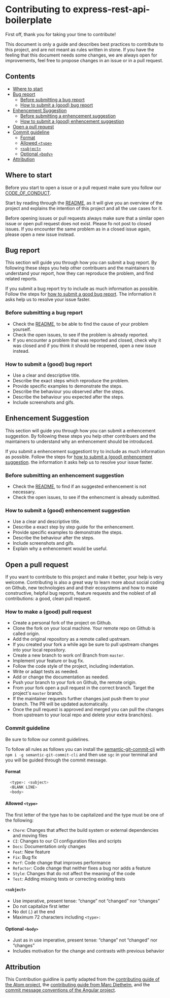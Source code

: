 # Contributing to express-rest-api-boilerplate

First off, thank you for taking your time to contribute!

This document is only a guide and describes best practices to contribute to this project, and are not meant as rules written in stone. If you have the feeling that this document needs some changes, we are always open for improvements, feel free to propose changes in an issue or in a pull request.

## Contents

* [Where to start](#where-to-start)
* [Bug report](#bug-report)
  * [Before submitting a bug report](#before-submitting-a-bug-report)
  * [How to submit a (good) bug report](#how-to-submit-a-(good)-bug-report)
* [Enhencement Suggestion](#enhencement-suggestion)
  * [Before submitting a enhencement suggestion](#before-submitting-a-enhencement-suggestion)
  * [How to submit a (good) enhencement suggestion](#how-to-submit-a-(good)-enhencement-suggestion)
* [Open a pull request](#open-a-pull-request)
* [Commit guideline](#commit-guideline)
  * [Format](#format)
  * [Allowed `<type>`](#allowed-`<type>`)
  * [`<subject>`](#`<subject>`)
  * [Optional `<body>`](#optional-`<body>`)
* [Attribution](#attribution)

## Where to start

Before you start to open a issue or a pull request make sure you follow our [CODE_OF_CONDUCT](./CODE_OF_CONDUCT.md).

Start by reading through the [README](./README.md), as it will give you an overview of the project and explains the intention of this project and all the use cases for it.

Before opening issues or pull requests always make sure that a similar open issue or open pull request does not exist. Please fo not post to closed issues. If you encounter the same problem as in a closed issue again, please open a new issue instead.

## Bug report

This section will guide you through how you can submit a bug report. By following these steps you help other contribuers and the maintainers to understand your report, how they can reproduce the problem, and find related reports.

If you submit a bug report try to include as much information as possible. Follow the steps for [how to submit a good bug report](#how-to-submit-a-(good)-bug-report). The information it asks help us to resolve your issue faster.

### Before submitting a bug report

* Check the [README](./README.md), to be able to find the cause of your problem yourself.
* Check the open issues, to see if the problem is already reported.
* If you encounter a problem that was reported and closed, check why it was closed and if you think it should be reopened, open a new issue instead.

### How to submit a (good) bug report

* Use a clear and descriptive title.
* Describe the exact steps which reproduce the problem.
* Provide specific examples to demonstrate the steps.
* Describe the behaviour you observed after the steps.
* Describe the behaviour you expected after the steps.
* Include screenshots and gifs.

## Enhencement Suggestion

This section will guide you through how you can submit a enhencement suggestion. By following these steps you help other contribuers and the maintainers to understand why an enhencement should be introduced.

If you submit a enhencement suggestiont try to include as much information as possible. Follow the steps for [how to submit a (good) enhencement suggestion](#how-to-submit-a-(good)-enhencement-suggestion). the information it asks help us to resolve your issue faster.

### Before submitting an enhencement suggestion

* Check the [README](./README.md), to find if an suggested enhencement is not necessary.
* Check the open issues, to see if the enhencment is already submitted.

### How to submit a (good) enhencement suggestion

* Use a clear and descriptive title.
* Describe a exact step by step guide for the enhencement.
* Provide specific examples to demonstrate the steps.
* Describe the behaviour after the steps.
* Include screenshots and gifs.
* Explain why a enhencement would be useful.

## Open a pull request

If you want to contribute to this project and make it better, your help is very welcome. Contributing is also a great way to learn more about social coding on Github, new technologies and and their ecosystems and how to make constructive, helpful bug reports, feature requests and the noblest of all contributions: a good, clean pull request.

### How to make a (good) pull request

* Create a personal fork of the project on Github.
* Clone the fork on your local machine. Your remote repo on Github is called origin.
* Add the original repository as a remote called upstream.
* If you created your fork a while ago be sure to pull upstream changes into your local repository.
* Create a new branch to work on! Branch from `master`.
* Implement your feature or bug fix.
* Follow the code style of the project, including indentation.
* Write or adapt tests as needed.
* Add or change the documentation as needed.
* Push your branch to your fork on Github, the remote origin.
* From your fork open a pull request in the correct branch. Target the project's `master` branch.
* If the maintainer requests further changes just push them to your branch. The PR will be updated automatically.
* Once the pull request is approved and merged you can pull the changes from upstream to your local repo and delete your extra branch(es).

### Commit guideline

Be sure to follow our commit guidelines.

To follow all rules as follows you can install the [semantic-git-commit-cli](https://github.com/JPeer264/node-semantic-git-commit-cli) with `npm i -g semantic-git-commit-cli` and then use `sgc` in your terminal and you will be guided through the commit message.

#### Format

```sh
  <type>: <subject>
  <BLANK LINE>
  <body>
```

#### Allowed `<type>`

The first letter of the type has to be capitalized and the type must be one of the following:

* `Chore`: Changes that affect the build system or external dependencies and moving files
* `CI`: Changes to our CI configuration files and scripts
* `Docs`: Documentation only changes
* `Feat`: New feature
* `Fix`: Bug fix
* `Perf`: Code change that improves performance
* `Refactor`: Code change that neither fixes a bug nor adds a feature
* `Style`: Changes that do not affect the meaning of the code
* `Test`: Adding missing tests or correcting existing tests

#### `<subject>`

* Use imperative, present tense: “change” not “changed” nor “changes”
* Do not capitalize first letter
* No dot (.) at the end
* Maximum 72 characters including `<type>:`

#### Optional `<body>`

* Just as in use imperative, present tense: “change” not “changed” nor “changes”
* Includes motivation for the change and contrasts with previous behavior

## Attribution

This Contribution guidline is partly adapted from the [contributing guide of the Atom project](https://github.com/atom/atom/blob/master/CONTRIBUTING.md), the [contributing guide from Marc Diethelm](https://github.com/MarcDiethelm/contributing), and the [commit message conventions of the Angular project](https://github.com/angular/angular.js/blob/master/DEVELOPERS.md#commits).
